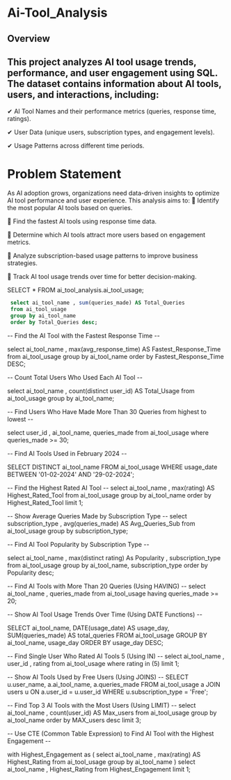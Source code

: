 # Ai-Tool_Analysis
## Overview
## This project analyzes AI tool usage trends, performance, and user engagement using SQL. The dataset contains information about AI tools, users, and interactions, including:
✔ AI Tool Names and their performance metrics (queries, response time, ratings).

✔ User Data (unique users, subscription types, and engagement levels).

✔ Usage Patterns across different time periods.

# Problem Statement

As AI adoption grows, organizations need data-driven insights to optimize AI tool performance and user experience. This analysis aims to:
🔹 Identify the most popular AI tools based on queries.

🔹 Find the fastest AI tools using response time data.

🔹 Determine which AI tools attract more users based on engagement metrics.

🔹 Analyze subscription-based usage patterns to improve business strategies.

🔹 Track AI tool usage trends over time for better decision-making.




SELECT * FROM ai_tool_analysis.ai_tool_usage;
``` sql Find the Most Popular AI Tool (Total Queries) 
 select ai_tool_name , sum(queries_made) AS Total_Queries
 from ai_tool_usage
 group by ai_tool_name
 order by Total_Queries desc;
```

-- Find the AI Tool with the Fastest Response Time --
 
 select ai_tool_name , max(avg_response_time) AS Fastest_Response_Time
 from ai_tool_usage
 group by ai_tool_name
 order by Fastest_Response_Time DESC;
 
 -- Count Total Users Who Used Each AI Tool --
 
 select ai_tool_name , count(distinct user_id) AS Total_Usage 
 from ai_tool_usage
 group by ai_tool_name;
 
 -- Find Users Who Have Made More Than 30 Queries from highest to lowest --
  
select user_id , ai_tool_name, queries_made
from ai_tool_usage
where queries_made >= 30;

-- Find AI Tools Used in February 2024 --
 
 SELECT DISTINCT ai_tool_name
FROM ai_tool_usage
WHERE usage_date BETWEEN '01-02-2024' AND '29-02-2024';

-- Find the Highest Rated AI Tool --
select ai_tool_name , max(rating) AS Highest_Rated_Tool
from ai_tool_usage
group by ai_tool_name
order by Highest_Rated_Tool
limit 1;

-- Show Average Queries Made by Subscription Type  --
select subscription_type , avg(queries_made) AS Avg_Queries_Sub
from ai_tool_usage
group by subscription_type;

-- Find AI Tool Popularity by Subscription Type --

 select  ai_tool_name , max(distinct rating) As Popularity , subscription_type 
 from ai_tool_usage
 group by ai_tool_name, subscription_type
 order by Popularity desc;
 
 -- Find AI Tools with More Than 20 Queries (Using HAVING) --
select ai_tool_name , queries_made
from ai_tool_usage
having queries_made >= 20;

-- Show AI Tool Usage Trends Over Time (Using DATE Functions) --

SELECT ai_tool_name, DATE(usage_date) AS usage_day, SUM(queries_made) AS total_queries
FROM ai_tool_usage
GROUP BY ai_tool_name, usage_day
ORDER BY usage_day DESC;

-- Find Single User Who Rated AI Tools 5  (Using IN) --
select ai_tool_name , user_id , rating 
from ai_tool_usage
where rating in (5)
limit 1; 

-- Show AI Tools Used by Free Users (Using JOINS) --
SELECT u.user_name, a.ai_tool_name, a.queries_made
FROM ai_tool_usage a
JOIN users u ON a.user_id = u.user_id
WHERE u.subscription_type = 'Free';

-- Find Top 3 AI Tools with the Most Users (Using LIMIT) --
select ai_tool_name , count(user_id) AS Max_users
from ai_tool_usage
group by ai_tool_name
order by MAX_users desc
limit 3;

-- Use CTE (Common Table Expression) to Find AI Tool with the Highest Engagement --
 
 with Highest_Engagement as (
 select  ai_tool_name , max(rating) AS Highest_Rating 
 from ai_tool_usage 
 group by ai_tool_name
 )
 select ai_tool_name , Highest_Rating
 from Highest_Engagement 
 limit 1;
